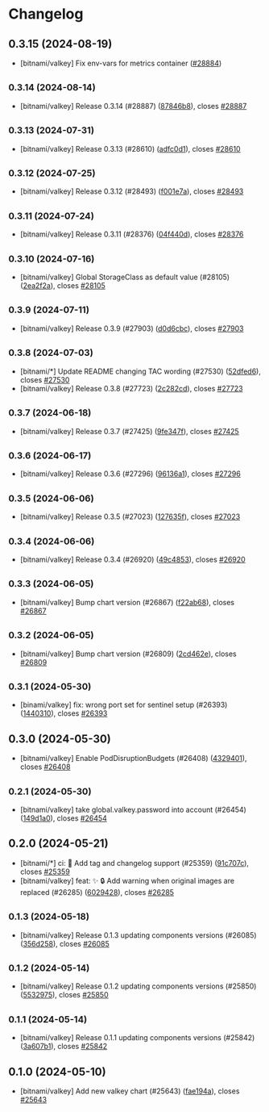 # Changelog

## 0.3.15 (2024-08-19)

* [bitnami/valkey] Fix env-vars for metrics container ([#28884](https://github.com/bitnami/charts/pull/28884))

## <small>0.3.14 (2024-08-14)</small>

* [bitnami/valkey] Release 0.3.14 (#28887) ([87846b8](https://github.com/bitnami/charts/commit/87846b85ad80bf586ea9d8966c597f5492f0bb03)), closes [#28887](https://github.com/bitnami/charts/issues/28887)

## <small>0.3.13 (2024-07-31)</small>

* [bitnami/valkey] Release 0.3.13 (#28610) ([adfc0d1](https://github.com/bitnami/charts/commit/adfc0d1faa58f735880f3cb4c37cbc7f7d70fefc)), closes [#28610](https://github.com/bitnami/charts/issues/28610)

## <small>0.3.12 (2024-07-25)</small>

* [bitnami/valkey] Release 0.3.12 (#28493) ([f001e7a](https://github.com/bitnami/charts/commit/f001e7a2033e1a3ee35c3b3ff7d952d9296326d0)), closes [#28493](https://github.com/bitnami/charts/issues/28493)

## <small>0.3.11 (2024-07-24)</small>

* [bitnami/valkey] Release 0.3.11 (#28376) ([04f440d](https://github.com/bitnami/charts/commit/04f440d1b013f19fc76ac04bcc40d2574db09c60)), closes [#28376](https://github.com/bitnami/charts/issues/28376)

## <small>0.3.10 (2024-07-16)</small>

* [bitnami/valkey] Global StorageClass as default value (#28105) ([2ea2f2a](https://github.com/bitnami/charts/commit/2ea2f2af9a27ca6b15c6b9becfbf2e8bfff0da9a)), closes [#28105](https://github.com/bitnami/charts/issues/28105)

## <small>0.3.9 (2024-07-11)</small>

* [bitnami/valkey] Release 0.3.9 (#27903) ([d0d6cbc](https://github.com/bitnami/charts/commit/d0d6cbc8ca22f8f27ea0147875ba5506c8f7a80b)), closes [#27903](https://github.com/bitnami/charts/issues/27903)

## <small>0.3.8 (2024-07-03)</small>

* [bitnami/*] Update README changing TAC wording (#27530) ([52dfed6](https://github.com/bitnami/charts/commit/52dfed6bac44d791efabfaf06f15daddc4fefb0c)), closes [#27530](https://github.com/bitnami/charts/issues/27530)
* [bitnami/valkey] Release 0.3.8 (#27723) ([2c282cd](https://github.com/bitnami/charts/commit/2c282cd32ef866e7babd70599919edf130495565)), closes [#27723](https://github.com/bitnami/charts/issues/27723)

## <small>0.3.7 (2024-06-18)</small>

* [bitnami/valkey] Release 0.3.7 (#27425) ([9fe347f](https://github.com/bitnami/charts/commit/9fe347feff551a2e92440cf7a649f994964ab468)), closes [#27425](https://github.com/bitnami/charts/issues/27425)

## <small>0.3.6 (2024-06-17)</small>

* [bitnami/valkey] Release 0.3.6 (#27296) ([96136a1](https://github.com/bitnami/charts/commit/96136a1fef1e0725892d5831490ece7546a2713d)), closes [#27296](https://github.com/bitnami/charts/issues/27296)

## <small>0.3.5 (2024-06-06)</small>

* [bitnami/valkey] Release 0.3.5 (#27023) ([127635f](https://github.com/bitnami/charts/commit/127635f49cb16eb85c9c33bc9953d5b346ca13f6)), closes [#27023](https://github.com/bitnami/charts/issues/27023)

## <small>0.3.4 (2024-06-06)</small>

* [bitnami/valkey] Release 0.3.4 (#26920) ([49c4853](https://github.com/bitnami/charts/commit/49c48532e002df1c220a0f1e1f7fb44e7a115027)), closes [#26920](https://github.com/bitnami/charts/issues/26920)

## <small>0.3.3 (2024-06-05)</small>

* [bitnami/valkey] Bump chart version (#26867) ([f22ab68](https://github.com/bitnami/charts/commit/f22ab6802facd28ca14abd532f382795bb15d960)), closes [#26867](https://github.com/bitnami/charts/issues/26867)

## <small>0.3.2 (2024-06-05)</small>

* [bitnami/valkey] Bump chart version (#26809) ([2cd462e](https://github.com/bitnami/charts/commit/2cd462eb8596b64b2bc578a905d92b8a7d38f89c)), closes [#26809](https://github.com/bitnami/charts/issues/26809)

## <small>0.3.1 (2024-05-30)</small>

* [binami/valkey] fix: wrong port set for sentinel setup (#26393) ([1440310](https://github.com/bitnami/charts/commit/144031048dec77e257b9746a6e6c2a95389c7aa4)), closes [#26393](https://github.com/bitnami/charts/issues/26393)

## 0.3.0 (2024-05-30)

* [bitnami/valkey] Enable PodDisruptionBudgets (#26408) ([4329401](https://github.com/bitnami/charts/commit/4329401ca72452d5fd8aca478fcb82a7ed6a0daa)), closes [#26408](https://github.com/bitnami/charts/issues/26408)

## <small>0.2.1 (2024-05-30)</small>

* [bitnami/valkey] take global.valkey.password into account (#26454) ([149d1a0](https://github.com/bitnami/charts/commit/149d1a09a185e4f0127018a705f15336dfd190ec)), closes [#26454](https://github.com/bitnami/charts/issues/26454)

## 0.2.0 (2024-05-21)

* [bitnami/*] ci: :construction_worker: Add tag and changelog support (#25359) ([91c707c](https://github.com/bitnami/charts/commit/91c707c9e4e574725a09505d2d313fb93f1b4c0a)), closes [#25359](https://github.com/bitnami/charts/issues/25359)
* [bitnami/valkey] feat: :sparkles: :lock: Add warning when original images are replaced (#26285) ([6029428](https://github.com/bitnami/charts/commit/6029428e0fbc8ee4e8c47bff8134f67d60e2b523)), closes [#26285](https://github.com/bitnami/charts/issues/26285)

## <small>0.1.3 (2024-05-18)</small>

* [bitnami/valkey] Release 0.1.3 updating components versions (#26085) ([356d258](https://github.com/bitnami/charts/commit/356d2582f06e58cb774a0484a0af9a692a2a94c5)), closes [#26085](https://github.com/bitnami/charts/issues/26085)

## <small>0.1.2 (2024-05-14)</small>

* [bitnami/valkey] Release 0.1.2 updating components versions (#25850) ([5532975](https://github.com/bitnami/charts/commit/5532975a630d972508ba11d51a225ac73f975d83)), closes [#25850](https://github.com/bitnami/charts/issues/25850)

## <small>0.1.1 (2024-05-14)</small>

* [bitnami/valkey] Release 0.1.1 updating components versions (#25842) ([3a607b1](https://github.com/bitnami/charts/commit/3a607b18d83308b3bd45e7d7243e8d094dd454f7)), closes [#25842](https://github.com/bitnami/charts/issues/25842)

## 0.1.0 (2024-05-10)

* [bitnami/valkey] Add new valkey chart (#25643) ([fae194a](https://github.com/bitnami/charts/commit/fae194af0f55687e2b825e4aefd8501ed788a9fc)), closes [#25643](https://github.com/bitnami/charts/issues/25643)
